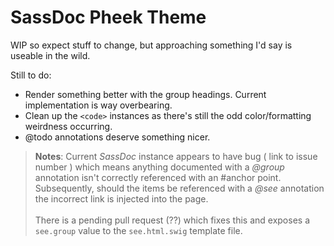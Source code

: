 # SassDoc Pheek Theme

WIP so expect stuff to change, but approaching something I'd say is useable in the wild.

Still to do:

- Render something better with the group headings. Current implementation is way overbearing.
- Clean up the ```<code>``` instances as there's still the odd color/formatting weirdness occurring.
- @todo annotations deserve something nicer.


> **Notes**:
  Current _SassDoc_ instance appears to have bug ( link to issue number ) which means anything documented with a _@group_ annotation isn't correctly referenced with an #anchor point. Subsequently, should the items be referenced with a _@see_ annotation the incorrect link is injected into the page.<br><br>There is a pending pull request (??) which fixes this and exposes a ```see.group``` value to the ```see.html.swig``` template file.
